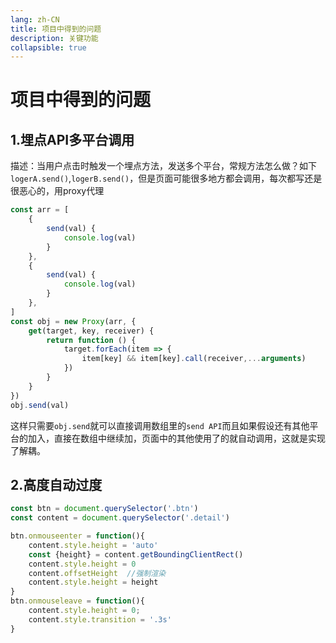 ```yaml
---
lang: zh-CN
title: 项目中得到的问题
description: 关键功能
collapsible: true
---
```

# 项目中得到的问题

## 1.埋点API多平台调用

描述：当用户点击时触发一个埋点方法，发送多个平台，常规方法怎么做？如下`logerA.send()`,`logerB.send()`，但是页面可能很多地方都会调用，每次都写还是很恶心的，用proxy代理

~~~js
const arr = [
    {
        send(val) {
            console.log(val)
        }
    },
    {
        send(val) {
            console.log(val)
        }
    },
]
const obj = new Proxy(arr, {
    get(target, key, receiver) {
        return function () {
            target.forEach(item => {
                item[key] && item[key].call(receiver,...arguments)
            })
        }
    }
})
obj.send(val)
~~~

这样只需要`obj.send`就可以直接调用数组里的`send API`而且如果假设还有其他平台的加入，直接在数组中继续加，页面中的其他使用了的就自动调用，这就是实现了解耦。



## 2.高度自动过度

~~~js
const btn = document.querySelector('.btn')
const content = document.querySelector('.detail')

btn.onmouseenter = function(){
    content.style.height = 'auto'
    const {height} = content.getBoundingClientRect()
    content.style.height = 0
    content.offsetHeight  //强制渲染
    content.style.height = height
}
btn.onmouseleave = function(){
    content.style.height = 0;
    content.style.transition = '.3s'
}
~~~







<CommentService/>